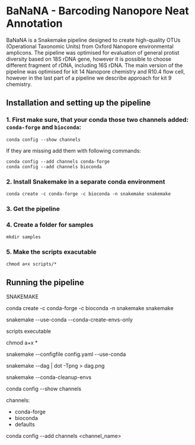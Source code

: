 # BaNaNA - Barcoding Nanopore Neat Annotation

BaNaNA is a Snakemake pipeline designed to create high-quality OTUs (Operational Taxonomic Units) from Oxford Nanopore environmental amplicons. The pipeline was optimised for evaluation of general protist diversity based on 18S rDNA gene, however it is possible to choose different fragment of rDNA, including 16S rDNA. The main version of the pipeline was optimised for kit 14 Nanopore chemistry and R10.4 flow cell, however in the last part of a pipeline we describe approach for kit 9 chemistry. 


## Installation and setting up the pipeline

### 1. First make sure, that your conda those two channels added: `conda-forge` and `bioconda`:

```
conda config --show channels
```

If they are missing add them with following commands:

```
conda config --add channels conda-forge
conda config --add channels bioconda
```

### 2. Install Snakemake in a separate conda environment

```
conda create -c conda-forge -c bioconda -n snakemake snakemake
```

### 3. Get the pipeline

### 4. Create a folder for samples

```
mkdir samples
```

### 5. Make the scripts exacutable

```
chmod a+x scripts/*
```


## Running the pipeline





































SNAKEMAKE


conda create -c conda-forge -c bioconda -n snakemake snakemake

snakemake --use-conda --conda-create-envs-only

scripts executable

chmod a+x *

snakemake --configfile config.yaml --use-conda

snakemake --dag | dot -Tpng > dag.png

snakemake --conda-cleanup-envs


conda config --show channels

channels:
  - conda-forge
  - bioconda
  - defaults

conda config --add channels <channel_name>
